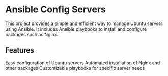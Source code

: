 # Ansible Config Servers

This project provides a simple and efficient way to manage Ubuntu servers using Ansible. It includes Ansible playbooks to install and configure packages such as Nginx.

## Features

Easy configuration of Ubuntu servers
Automated installation of Nginx and other packages
Customizable playbooks for specific server needs
